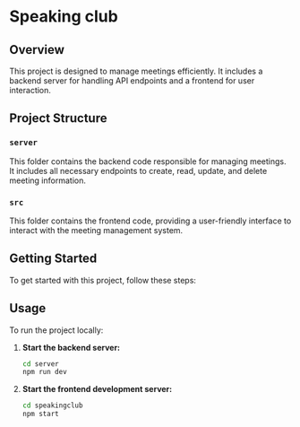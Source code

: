 # Speaking club

## Overview
This project is designed to manage meetings efficiently. It includes a backend server for handling API endpoints and a frontend for user interaction.

## Project Structure

### `server`
This folder contains the backend code responsible for managing meetings. It includes all necessary endpoints to create, read, update, and delete meeting information.

### `src`
This folder contains the frontend code, providing a user-friendly interface to interact with the meeting management system.

## Getting Started
To get started with this project, follow these steps:

## Usage
To run the project locally:

1. **Start the backend server:**
    ```bash
    cd server
    npm run dev
    ```
2. **Start the frontend development server:**
    ```bash
    cd speakingclub
    npm start
    ```
